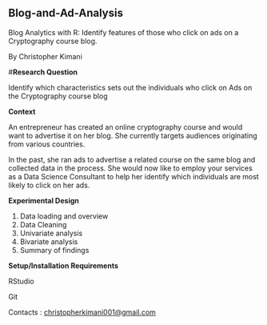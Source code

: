 ## Blog-and-Ad-Analysis
Blog Analytics with R: Identify features of those who click on ads on a Cryptography course blog.


By Christopher Kimani

#**Research Question**

Identify which characteristics sets out the individuals who click on Ads on the Cryptography course blog

**Context**

An entrepreneur has created an online cryptography course and would want to advertise it on her blog. She currently targets audiences originating from various countries.

In the past, she ran ads to advertise a related course on the same blog and collected data in the process. She would now like to employ your services as a Data Science Consultant to help her identify which individuals are most likely to click on her ads.

**Experimental Design**

1. Data loading and overview
2. Data Cleaning
3. Univariate analysis
4. Bivariate analysis
5. Summary of findings


**Setup/Installation Requirements**

RStudio

Git

Contacts : christopherkimani001@gmail.com
